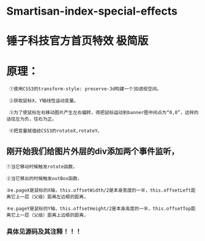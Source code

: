 # Smartisan-index-special-effects
# 锤子科技官方首页特效  极简版

# 原理： 
     ①使用CSS3的transform-style: preserve-3d构建一个3D透视空间。
   
     ②获取鼠标X，Y轴线性运动变量。 
   
     ③为了使鼠标左右移动图片产生左右偏转，得把鼠标运动到banner图中间点为“0,0”，这样的话往左为负，往右为正。
   
     ④把变量赋值给CSS3的rotateX,rotateY。
   

## 刚开始我们给图片外层的div添加两个事件监听，

    ①当它移动时候触发rotate函数，

    ②当它移出的时候触发outBox函数，

    ③e.pageX是鼠标的X轴，this.offsetWidth/2是本身宽度的一半，this.offsetLeft距离它上一层（父级）距离左边框的距离，

    ④e.pageY是鼠标的Y轴，this.offsetHeight/2是本身高度的一半，this.offsetTop距离它上一层（父级）距离上边框的距离，

### 具体见源码及其注释！！！

